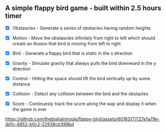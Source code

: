## A simple flappy bird game - built within 2.5 hours timer

- [x] Obstascles - Generate a series of obstacles having random heights 
- [x] Motion - Move the obstascles infinitely from right to left which should create an illusion that bird is moving from left to right
- [x] Bird - Generate a flappy bird that is static in the x direction
- [x] Gravity - Simulate gravity that always pulls the bird downward in the y direction
- [x] Control - Hitting the space should lift the bird vertically up by some distance
- [x] Collision - Detect any collision between the bird and the obstacles
- [x] Score - Continuesly track the score along the way and display it when the game is over 


https://github.com/thebishalniroula/flappy-bird/assets/60183177/27e1a79e-dd1c-4852-b0c2-22938cb399bd

